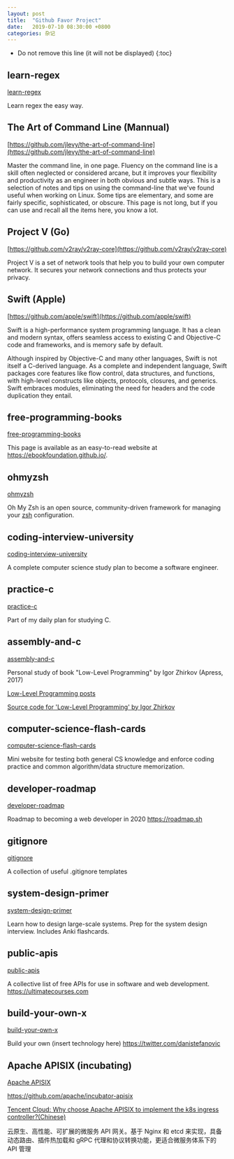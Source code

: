 ```yaml
---
layout: post
title:  "Github Favor Project"
date:   2019-07-10 08:30:00 +0800
categories: 杂记
---
```


* Do not remove this line (it will not be displayed)
{:toc}


## learn-regex

[learn-regex](https://github.com/ziishaned/learn-regex)

Learn regex the easy way.

## The Art of Command Line (Mannual)

[https://github.com/jlevy/the-art-of-command-line](https://github.com/jlevy/the-art-of-command-line)


Master the command line, in one page. Fluency on the command line is a skill often neglected or considered arcane, but it improves your flexibility and productivity as an engineer in both obvious and subtle ways. This is a selection of notes and tips on using the command-line that we've found useful when working on Linux. Some tips are elementary, and some are fairly specific, sophisticated, or obscure. This page is not long, but if you can use and recall all the items here, you know a lot.

## Project V (Go)

[https://github.com/v2ray/v2ray-core](https://github.com/v2ray/v2ray-core)

Project V is a set of network tools that help you to build your own computer network. It secures your network connections and thus protects your privacy.


## Swift (Apple)

[https://github.com/apple/swift](https://github.com/apple/swift)

Swift is a high-performance system programming language. It has a clean and modern syntax, offers seamless access to existing C and Objective-C code and frameworks, and is memory safe by default.

Although inspired by Objective-C and many other languages, Swift is not itself a C-derived language. As a complete and independent language, Swift packages core features like flow control, data structures, and functions, with high-level constructs like objects, protocols, closures, and generics. Swift embraces modules, eliminating the need for headers and the code duplication they entail.


## free-programming-books

[free-programming-books](https://github.com/EbookFoundation/free-programming-books)

This page is available as an easy-to-read website at https://ebookfoundation.github.io/.

## ohmyzsh

[ohmyzsh](https://github.com/ohmyzsh/ohmyzsh)

Oh My Zsh is an open source, community-driven framework for managing your [zsh](https://www.zsh.org/) configuration.

## coding-interview-university

[coding-interview-university](https://github.com/jwasham/coding-interview-university)

A complete computer science study plan to become a software engineer.


## practice-c

[practice-c](https://github.com/jwasham/practice-c)

Part of my daily plan for studying C.

## assembly-and-c

[assembly-and-c](https://github.com/jwasham/assembly-and-c)

Personal study of book "Low-Level Programming" by Igor Zhirkov (Apress, 2017)

[Low-Level Programming posts](https://startupnextdoor.com/low-level-programming/)

[Source code for 'Low-Level Programming' by Igor Zhirkov](https://github.com/Apress/low-level-programming)


## computer-science-flash-cards

[computer-science-flash-cards](https://github.com/jwasham/computer-science-flash-cards)

Mini website for testing both general CS knowledge and enforce coding practice and common algorithm/data structure memorization.


## developer-roadmap

[developer-roadmap](https://github.com/kamranahmedse/developer-roadmap)

Roadmap to becoming a web developer in 2020 https://roadmap.sh


## gitignore

[gitignore](https://github.com/github/gitignore)

A collection of useful .gitignore templates


## system-design-primer

[system-design-primer](https://github.com/donnemartin/system-design-primer)

Learn how to design large-scale systems. Prep for the system design interview. Includes Anki flashcards.


## public-apis

[public-apis](https://github.com/public-apis/public-apis)

A collective list of free APIs for use in software and web development. https://ultimatecourses.com


## build-your-own-x

[build-your-own-x](https://github.com/danistefanovic/build-your-own-x)

Build your own (insert technology here) https://twitter.com/danistefanovic

## Apache APISIX (incubating)

[Apache APISIX](https://apisix.apache.org/zh/)

https://github.com/apache/incubator-apisix

[Tencent Cloud: Why choose Apache APISIX to implement the k8s ingress controller?(Chinese)](https://www.upyun.com/opentalk/448.html)

云原生、高性能、可扩展的微服务 API 网关。基于 Nginx 和 etcd 来实现，具备动态路由、插件热加载和 gRPC 代理和协议转换功能，更适合微服务体系下的 API 管理







